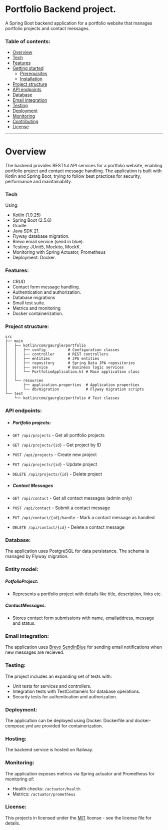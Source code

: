 # Portfolio Backend project.
A Spring Boot backend application for a portfolio website that manages portfolio projects and contact messages.

### Table of contents:
- [Overview](#Overview)
- [Tech](#tech)
- [Features](#features)
- [Getting started](#getting-started)
  - [Prerequisites](#prerequisites)
  - [Installation](#installation)
- [Project structure](#project-structure)
- [API endpoints](#api-endpoints)
- [Database](#database)
- [Email integration](#email-integration)
- [Testing](#testing)
- [Deployment](#deployment)
- [Monitoring](#monitoring)
- [Contributing](#contributing)
- [License](#license)

---

# Overview
The backend provides RESTful API services for a portfolio website, enabling portfolio project and contact message handling.
The application is built with Kotlin and Spring Boot, trying to follow best practices for security, performance and maintainablity.

### Tech
Using:
- Kotlin (1.9.25)
- Spring Boot (2.5.6)
- Gradle.
- Java SDK 21.
- Flyway database migration.
- Brevo email service (send in blue).
- Testing: JUnit5, Mockito, MockK.
- Monitoring with Spring Actuator, Prometheus
- Deployment: Docker.

### Features:
- CRUD
- Contact form message handling.
- Authentication and authorization.
- Database migrations
- Small test suite.
- Metrics and monitoring
- Docker containerization.

### Project structure:
```text
src
├── main
│   ├── kotlin/com/gaurgle/portfolio
│   │   ├── config          # Configuration classes
│   │   ├── controller      # REST controllers
│   │   ├── entities        # JPA entities
│   │   ├── repository      # Spring Data JPA repositories
│   │   ├── service         # Business logic services
│   │   └── PortfolioApplication.kt # Main application class
│   │
│   └── resources
│       ├── application.properties  # Application properties
│       └── db/migration            # Flyway migration scripts
└── test
    └── kotlin/com/gaurgle/portfolio # Test classes
```


### API endpoints:
- ##### Portfolio projects:
- `GET /api/projects` 			- Get all portfolio projects
- `GET /api/projects/{id}` 		- Get project by ID
- `POST /api/projects` 			- Create new project
- `PUT /api/projects/{id}` 		- Update project
- `DELETE /api/projects/{id}` 	- Delete project

- ##### Contact Messages
- `GET /api/contact` - Get all contact messages (admin only)
- `POST /api/contact` - Submit a contact message
- `PUT /api/contact/{id}/handle` - Mark a contact message as handled
- `DELETE /api/contact/{id}` - Delete a contact message

### Database:
The application uses PostgreSQL for data persistance. The schema is managed by Flyway migration.

### Entity model:
##### PotfolioProject:
- Represents a portfolio project with details like title, description, links etc.

##### ContactMessages.
- Stores contact form submissions with name, emailaddress, message and status.

### Email integration:
The application uses [Brevo](https://www.brevo.com/?r=t) [SendInBlue](https://www.brevo.com/landing/product-sib/?utm_source=adwords_brand&utm_medium=lastclick&utm_content=SendinBlue&utm_extension=&utm_term=send%20in%20blue&utm_matchtype=e&utm_campaign=20011980164&utm_network=g&km_adid=753112475464&km_adposition=&km_device=c&utm_adgroupid=151171467351&gad_source=1&gad_campaignid=20011980164&gbraid=0AAAAADjx0RaPNr2BsKt8UP_33gW9bxOmI) for sending email notifications when new messages are recieved. 

### Testing:
The project includes an expanding set of tests with:
- Unit tests for services and controllers.
- Integration tests with TestContainers for database operations.
- Security tests for authentication and authorization.


### Deployment:
The application can be deployed using Docker. 
Dockerfile and docker-compose.yml are provided for containerization.

### Hosting:
The backend service is hosted on Railway.

### Monitoring:
The application exposes metrics via Spring actuator and Prometheus for monitoring of:
- Health checks: `/actuator/health`
- Metrics: `/actuator/prometheus`

### License:
This projects in licensed under the [MIT](https://opensource.org/license/mit) license - see the license file for details.

